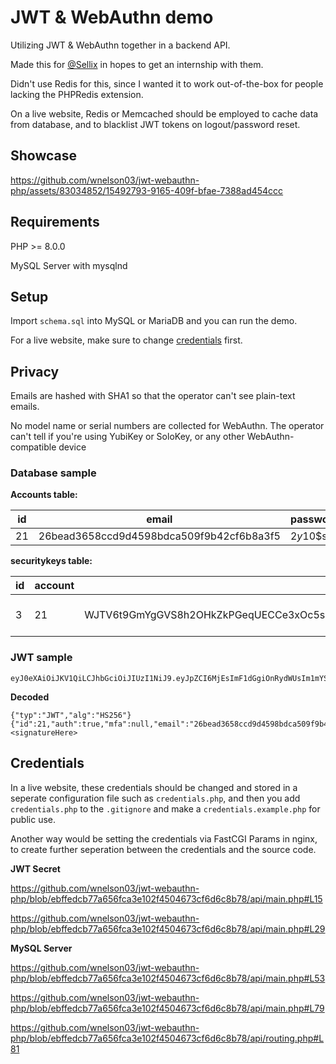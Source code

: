 # JWT & WebAuthn demo

Utilizing JWT & WebAuthn together in a backend API.

Made this for [@Sellix](https://github.com/Sellix) in hopes to get an internship with them.

Didn't use Redis for this, since I wanted it to work out-of-the-box for people lacking the PHPRedis extension.

On a live website, Redis or Memcached should be employed to cache data from database, and to blacklist JWT tokens on logout/password reset.

## Showcase

https://github.com/wnelson03/jwt-webauthn-php/assets/83034852/15492793-9165-409f-bfae-7388ad454ccc

## Requirements

PHP >= 8.0.0

MySQL Server with mysqlnd

## Setup

Import `schema.sql` into MySQL or MariaDB and you can run the demo.

For a live website, make sure to change [credentials](#credentials) first.

## Privacy

Emails are hashed with SHA1 so that the operator can't see plain-text emails.

No model name or serial numbers are collected for WebAuthn. The operator can't tell if you're using YubiKey or SoloKey, or any other WebAuthn-compatible device

### Database sample

**Accounts table:**

|id|email|password|securityKey|
|---|---|---|---|
|21|26bead3658ccd9d4598bdca509f9b42cf6b8a3f5|$2y$10$s...|1|

**securitykeys table:**

|id|account|credentialId|credentialPublicKey|
|---|---|---|---|
|3|21|WJTV6t9GmYgGVS8h2OHkZkPGeqUECCe3xOc5sds6WCpMSi8r+9oWZsIdQiEp/nFUkGnv2PqPaZ9ezs6wnGDfkQ==|-----BEGIN PUBLIC KEY-----MFkwEwYHKoZIzj0CAQYIKoZIzj0DAQcDQgAEoTQh+4LXNHgMEtAgLrrkJBdFXPoZtciHcs+dJbKA7O/GYdIyfI92Pa8RMoHTCE5EuMp2XkqdxUgTmiq+Ao6AMw==-----END PUBLIC KEY-----|

### JWT sample

```
eyJ0eXAiOiJKV1QiLCJhbGciOiJIUzI1NiJ9.eyJpZCI6MjEsImF1dGgiOnRydWUsIm1mYSI6bnVsbCwiZW1haWwiOiIyNmJlYWQzNjU4Y2NkOWQ0NTk4YmRjYTUwOWY5YjQyY2Y2YjhhM2Y1In0.065m3mWiufxgUDSj2VUAGS3x4bwW6KLcFBs1shJCrlA
```
**Decoded**
```
{"typ":"JWT","alg":"HS256"}{"id":21,"auth":true,"mfa":null,"email":"26bead3658ccd9d4598bdca509f9b42cf6b8a3f5"}<signatureHere>
```

## Credentials

In a live website, these credentials should be changed and stored in a seperate configuration file such as `credentials.php`, and then you add `credentials.php` to the `.gitignore` and make a `credentials.example.php` for public use.

Another way would be setting the credentials via FastCGI Params in nginx, to create further seperation between the credentials and the source code.

**JWT Secret**

https://github.com/wnelson03/jwt-webauthn-php/blob/ebffedcb77a656fca3e102f4504673cf6d6c8b78/api/main.php#L15

https://github.com/wnelson03/jwt-webauthn-php/blob/ebffedcb77a656fca3e102f4504673cf6d6c8b78/api/main.php#L29

**MySQL Server**

https://github.com/wnelson03/jwt-webauthn-php/blob/ebffedcb77a656fca3e102f4504673cf6d6c8b78/api/main.php#L53

https://github.com/wnelson03/jwt-webauthn-php/blob/ebffedcb77a656fca3e102f4504673cf6d6c8b78/api/main.php#L79

https://github.com/wnelson03/jwt-webauthn-php/blob/ebffedcb77a656fca3e102f4504673cf6d6c8b78/api/routing.php#L81


